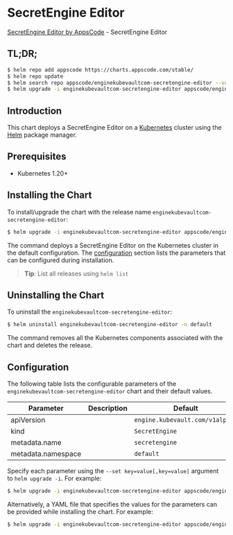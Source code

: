 # SecretEngine Editor

[SecretEngine Editor by AppsCode](https://appscode.com) - SecretEngine Editor

## TL;DR;

```bash
$ helm repo add appscode https://charts.appscode.com/stable/
$ helm repo update
$ helm search repo appscode/enginekubevaultcom-secretengine-editor --version=v0.19.0
$ helm upgrade -i enginekubevaultcom-secretengine-editor appscode/enginekubevaultcom-secretengine-editor -n default --create-namespace --version=v0.19.0
```

## Introduction

This chart deploys a SecretEngine Editor on a [Kubernetes](http://kubernetes.io) cluster using the [Helm](https://helm.sh) package manager.

## Prerequisites

- Kubernetes 1.20+

## Installing the Chart

To install/upgrade the chart with the release name `enginekubevaultcom-secretengine-editor`:

```bash
$ helm upgrade -i enginekubevaultcom-secretengine-editor appscode/enginekubevaultcom-secretengine-editor -n default --create-namespace --version=v0.19.0
```

The command deploys a SecretEngine Editor on the Kubernetes cluster in the default configuration. The [configuration](#configuration) section lists the parameters that can be configured during installation.

> **Tip**: List all releases using `helm list`

## Uninstalling the Chart

To uninstall the `enginekubevaultcom-secretengine-editor`:

```bash
$ helm uninstall enginekubevaultcom-secretengine-editor -n default
```

The command removes all the Kubernetes components associated with the chart and deletes the release.

## Configuration

The following table lists the configurable parameters of the `enginekubevaultcom-secretengine-editor` chart and their default values.

|     Parameter      | Description |                  Default                   |
|--------------------|-------------|--------------------------------------------|
| apiVersion         |             | <code>engine.kubevault.com/v1alpha1</code> |
| kind               |             | <code>SecretEngine</code>                  |
| metadata.name      |             | <code>secretengine</code>                  |
| metadata.namespace |             | <code>default</code>                       |


Specify each parameter using the `--set key=value[,key=value]` argument to `helm upgrade -i`. For example:

```bash
$ helm upgrade -i enginekubevaultcom-secretengine-editor appscode/enginekubevaultcom-secretengine-editor -n default --create-namespace --version=v0.19.0 --set apiVersion=engine.kubevault.com/v1alpha1
```

Alternatively, a YAML file that specifies the values for the parameters can be provided while
installing the chart. For example:

```bash
$ helm upgrade -i enginekubevaultcom-secretengine-editor appscode/enginekubevaultcom-secretengine-editor -n default --create-namespace --version=v0.19.0 --values values.yaml
```
